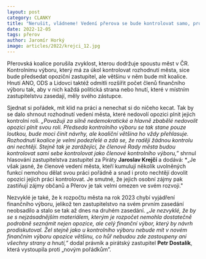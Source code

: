 ```yaml
---
layout: post
category: CLANKY
title: "Nerušit, vládneme! Vedení přerova se bude kontrolovat samo, protože se bojí kontroly opozice. nedají jim většinu v kontrolním výboru ani rovnoměrné zastoupení ve finančním výboru"
date: 2022-12-05
tags: přerov
author: Jaromír Horký
image: articles/2022/krejci_12.jpg
---
```


Přerovská koalice porušila zvyklost, kterou dodržuje spoustu měst v ČR. Kontrolnímu výboru, který má za úkol kontrolovat rozhodnutí města, sice bude předsedat opoziční zastupitel, ale většinu v něm bude mít koalice. Hnutí ANO, ODS a Lidovci taktéž odmítli rozšířit počet členů finančního výboru tak, aby v nich každá politická strana nebo hnutí, které v místním zastupitelstvu zasedají, měly svého zástupce. 

Sjednat si pořádek, mít klid na práci a nenechat si do ničeho kecat. Tak by se dalo shrnout rozhodnutí vedení města, které nedovolí opozici plnit jejich kontrolní roli. *„Považuji za silně nedemokratické a hlavně zbabělé nedovolit opozici plnit svou roli. Předseda kontrolního výboru se tak stane pouze loutkou, bude moci činit návrhy, ale koaliční většina ho vždy přehlasuje. Rozhodnutí koalice je velmi podezřelé a zdá se, že raději žádnou kontrolu ani nechtějí. Stejně tak je zarážející, že členové Rady města budou kontrolovat sami sebe kontrolovat jako členové kontrolního výboru,”* shrnul hlasování zastupitelstva zastupitel za Piráty **Jaroslav Krejčí** a dodává: *„Je však jasné, že členové vedení města, kteří kumulují několik uvolněných funkcí nemohou dělat svou práci pořádně a snad i proto nechtějí dovolit opozici jejich práci kontrolovat. Je smutné, že jejich osobní zájmy pak zastiňují zájmy občanů a Přerov je tak velmi omezen ve svém rozvoji."

Nezvyklé je také, že k rozpočtu města na rok 2023 chybí vyjádření finančního výboru, jelikož ten zastupitelstvo na svém prvním zasedání neobsadilo a stalo se tak až dnes na druhém zasedání. *„Je nezvyklé, že by se s nejzásadnějším materiálem, kterým je rozpočet nemohla dostatečně podrobně seznámit nejen opozice, ale celý finanční výbor, který by návrh prodiskutoval. Žel stejně jako u kontrolního výboru nebude mít v novém finančním výboru opozice většinu, co hůř nebudou zde zastoupeny ani všechny strany a hnutí,”* dodal právník a pirátský zastupitel **Petr Dostalík**, která vystoupila proti „novým pořádkům”.
